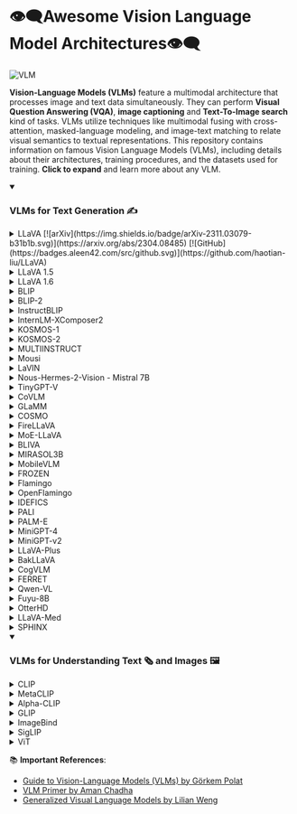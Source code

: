 # 👁️‍🗨️Awesome Vision Language Model Architectures👁️‍🗨️
![VLM](https://github.com/gokayfem/Awesome-VLM-Architectures/assets/88277926/5c9ee091-1f37-4d92-8398-a7d4e006c014)

**Vision-Language Models (VLMs)** feature a multimodal architecture that processes image and text data simultaneously. They can perform **Visual Question Answering (VQA)**, **image captioning** and **Text-To-Image search** kind of tasks. VLMs utilize techniques like multimodal fusing with cross-attention, masked-language modeling, and image-text matching to relate visual semantics to textual representations. This repository contains information on famous Vision Language Models (VLMs), including details about their architectures, training procedures, and the datasets used for training. **Click to expand** and learn more about any VLM.

<details open>
  <summary><h3>VLMs for Text Generation ✍️</h3></summary>
<details> 
  <p align="center">
  <img src="https://github.com/gokayfem/Awesome-VLM-Architectures/assets/88277926/722f0fbb-ea52-4a8a-ab1e-bec45ca7d04f" />
  </p>
  <summary>LLaVA [![arXiv](https://img.shields.io/badge/arXiv-2311.03079-b31b1b.svg)](https://arxiv.org/abs/2304.08485) [![GitHub](https://badges.aleen42.com/src/github.svg)](https://github.com/haotian-liu/LLaVA)</summary>    
    <table>
    <thead>
    <tr>
    <th>Title</th>
    <th>Architecture Overview</th>
    <th>Architecture Components</th>
    <th>Training Methods</th>
    <th>Alignment Techniques</th>
    <th>Alignment Fusion Methods</th>
    <th>Datasets Used</th>
    <th>Datasets Purpose</th>
    </tr>
    </thead>
    <tbody>
    <tr>
    <td><a href="https://arxiv.org/abs/2304.08485">LLaVA: Large Language and Vision Assistant</a></td>
    <td>LLaVA combines a pre-trained language model (LLM) with a visual model to leverage the capabilities of both for multimodal understanding. It integrates a vision encoder with a language decoder for processing and understanding language-image instruction data.</td>
    <td>Key components include the CLIP visual encoder for image feature extraction and the Vicuna language model for processing language instructions. A simple linear layer connects image features to the word embedding space, aligning visual and language representations.</td>
    <td>LLaVA is trained using a two-stage instruction-tuning procedure. The first stage involves pre-training for feature alignment, utilizing a filtered dataset to align image features with LLM word embeddings. The second stage involves fine-tuning both the projection layer and LLM end-to-end on specific tasks like a multimodal chatbot and Science QA, focusing on enhancing the model&#39;s instruction-following capabilities.</td>
    <td>The model employs instruction-tuning to align text-image data, generating multimodal instruction-following data using GPT-4. This involves converting image-text pairs into formats suitable for instruction-following tasks.</td>
    <td>A trainable projection matrix is used to convert visual features into language embedding tokens, aligning image and language representations within the same dimensional space. This facilitates encoding vision and text together effectively.</td>
    <td>Filtered CC3M, LLaVA-Instruct-158K, ScienceQA</td>
    <td>Filtered CC3M is used for pre-training to align visual and language features. LLaVA-Instruct-158K, a dataset generated using GPT-4, is used for fine-tuning on multimodal tasks. ScienceQA is utilized to evaluate the model&#39;s performance on multimodal reasoning tasks.</td>
    </tr>
    </tbody>
    </table>
</details>
<details>  
  <summary>LLaVA 1.5</summary> 
    <table>
    <thead>
    <tr>
    <th>Title</th>
    <th>Architecture Overview</th>
    <th>Architecture Components</th>
    <th>Training Methods</th>
    <th>Alignment Techniques</th>
    <th>Alignment Fusion Methods</th>
    <th>Datasets Used</th>
    <th>Datasets Purpose</th>
    </tr>
    </thead>
    <tbody>
    <tr>
    <td><a href="https://arxiv.org/abs/2310.03744">Improved Baselines with Visual Instruction Tuning</a></td>
    <td>This paper introduces enhancements to LLaVA&#39;s architecture, employing a CLIP-ViT-L-336px vision encoder and an MLP projection layer, which significantly improves its data efficiency and performance across a range of benchmarks.</td>
    <td>The enhanced architecture includes the CLIP-ViT-L-336px for visual encoding and a multi-layer perceptron (MLP) for the vision-language cross-modal connector, enhancing the model&#39;s multimodal understanding.</td>
    <td>LLaVA-1.5 achieves state-of-the-art performance on 11 benchmarks with simple modifications, using a two-stage training approach focusing on efficient feature alignment and fine-tuning with academic-task-oriented VQA data.</td>
    <td>The paper focuses on improving multimodal alignment through instruction tuning, employing a more powerful MLP vision-language connector over the original linear projection, facilitating better integration of visual and linguistic data.</td>
    <td>Uses an MLP-based vision-language connector for more effective fusion of visual and textual representations, aligning them closely in the embedding space.</td>
    <td>VQA-v2, GQA, academic-task-oriented VQA datasets, incorporating OCR and region-level perception data.</td>
    <td>These datasets are used to significantly enhance the model&#39;s visual understanding and reasoning capabilities, demonstrating state-of-the-art performance with academic-task-oriented data.</td>
    </tr>
    </tbody>
    </table>
</details>
<details>  
  <summary>LLaVA 1.6</summary> 
    <table>
    <thead>
    <tr>
    <th>Title</th>
    <th>Architecture Overview</th>
    <th>Architecture Components</th>
    <th>Training Methods</th>
    <th>Alignment Techniques</th>
    <th>Alignment Fusion Methods</th>
    <th>Datasets Used</th>
    <th>Datasets Purpose</th>
    </tr>
    </thead>
    <tbody>
    <tr>
    <td><a href="https://llava-vl.github.io/blog/2024-01-30-llava-next/">LLaVA-NeXT: Improved reasoning, OCR, and world knowledge</a></td>
    <td>LLaVA-NeXT introduces enhancements to LLaVA with higher image resolutions, improved visual reasoning and OCR capabilities, and better world knowledge. It maintains the minimalistic design of LLaVA-1.5, focusing on data efficiency and performance.</td>
    <td>Improvements include a higher input image resolution supporting up to 672x672, 336x1344, 1344x336 pixels, an enhanced visual instruction tuning data mixture for better reasoning and OCR, and efficient deployment with SGLang.</td>
    <td>LLaVA-NeXT is trained using less than 1M visual instruction tuning samples and reuses the pretrained connector from LLaVA-1.5, achieving efficient training with just 32 A100 GPUs in about 1 day.</td>
    <td>The model leverages high-resolution images for detailed visual perception and incorporates a high-quality data mixture for robust visual conversation and instruction following.</td>
    <td>Employs dynamic high-resolution techniques (&#39;AnyRes&#39;) to improve model&#39;s visual understanding, allowing it to handle images with varying resolutions effectively.</td>
    <td>LAION-GPT-V, ShareGPT-4V, DocVQA, SynDog-EN, ChartQA, DVQA, AI2D</td>
    <td>These datasets are utilized to enhance the model&#39;s visual reasoning, OCR capabilities, and understanding of charts and diagrams, aiming for improved performance across diverse multimodal tasks.</td>
    </tr>
    </tbody>
    </table>
</details>
<details>

  ![image](https://github.com/gokayfem/Awesome-VLM-Architectures/assets/88277926/27db1037-2b48-4097-9891-019ba77fc536)
  <summary>BLIP</summary>
    <table>
    <thead>
    <tr>
    <th>Title</th>
    <th>Architecture Overview</th>
    <th>Architecture Components</th>
    <th>Training Methods</th>
    <th>Alignment Techniques</th>
    <th>Alignment Fusion Methods</th>
    <th>Datasets Used</th>
    <th>Datasets Purpose</th>
    </tr>
    </thead>
    <tbody>
    <tr>
    <td><a href="https://arxiv.org/abs/2201.12086">BLIP: Bootstrapping Language-Image Pre-training for Unified Vision-Language Understanding and Generation</a></td>
    <td>BLIP introduces a Multimodal Mixture of Encoder-Decoder (MED) architecture for effective multi-task pre-training and flexible transfer learning. MED can function as a unimodal encoder, an image-grounded text encoder, or an image-grounded text decoder, allowing it to adapt to a variety of vision-language tasks.</td>
    <td>Visual Transformer as image encoder, BERT-based text encoder, additional cross-attention layers for image-text interaction, and causal self-attention layers for text generation. MED supports three functionalities: unimodal encoding, image-grounded text encoding, and image-grounded text decoding.</td>
    <td>Joint optimization of three pre-training objectives: Image-Text Contrastive Learning (ITC) for aligning visual and textual features, Image-Text Matching (ITM) for learning fine-grained image-text alignment, and Image-Conditioned Language Modeling (LM) for text generation from images. Uses a combination of human-annotated and web-collected noisy image-text pairs.</td>
    <td>Uses ITC and ITM losses for text-image alignment, leveraging a multimodal representation that captures the fine-grained relationship between visual and textual information.</td>
    <td>Employs cross-attention layers to inject visual information into the text encoder for image-grounded text encoding and modifies self-attention layers in the decoder for text generation, enabling effective encoding of vision and text together.</td>
    <td>COCO, Visual Genome, Conceptual Captions, Conceptual 12M, SBU Captions, LAION</td>
    <td>Used for pre-training to learn vision-language tasks, with COCO and Visual Genome providing high-quality human-annotated pairs, and the web datasets offering a large volume of image-text pairs for scalability and robustness enhancement.</td>
    </tr>
    </tbody>
    </table>
</details>
<details>

  ![image](https://github.com/gokayfem/Awesome-VLM-Architectures/assets/88277926/604460f9-478c-4cc1-ba35-287447c04b26)
  <summary>BLIP-2</summary>
    <table>
    <thead>
    <tr>
    <th>Title</th>
    <th>Architecture Overview</th>
    <th>Architecture Components</th>
    <th>Training Methods</th>
    <th>Alignment Techniques</th>
    <th>Alignment Fusion Methods</th>
    <th>Datasets Used</th>
    <th>Datasets Purpose</th>
    </tr>
    </thead>
    <tbody>
    <tr>
    <td><a href="https://arxiv.org/abs/2301.12597">BLIP-2: Bootstrapping Language-Image Pre-training with Frozen Image Encoders and Large Language Models</a></td>
    <td>BLIP-2 integrates frozen pre-trained image encoders and language models, leveraging a lightweight Querying Transformer (Q-Former) for bridging the modality gap between vision and language.</td>
    <td>Key components include frozen image encoders for visual representation, frozen large language models (LLMs) for textual understanding, and the Q-Former for extracting and integrating visual features relevant to textual queries.</td>
    <td>BLIP-2 employs a two-stage pre-training strategy. The first stage focuses on vision-language representation learning using frozen image encoders. The second stage involves vision-to-language generative learning leveraging frozen LLMs.</td>
    <td>The model uses learnable query vectors in the Q-Former to perform effective vision-language alignment.</td>
    <td>Fusion involves extracting language-informative visual representations via Q-Former, which are then integrated with LLMs to generate relevant textual outputs.</td>
    <td>COCO, Visual Genome, CC3M, CC12M, SBU, LAION400M</td>
    <td>These datasets facilitate comprehensive pre-training by providing diverse image-text pairs for learning visual representations and language generation tasks.</td>
    </tr>
    </tbody>
    </table>
</details>
<details>

  ![image](https://github.com/gokayfem/Awesome-VLM-Architectures/assets/88277926/5839e3a6-6fb8-469c-b84e-d60a851c1642)
  <summary>InstructBLIP</summary>
    <table>
    <thead>
    <tr>
    <th>Title</th>
    <th>Architecture Overview</th>
    <th>Architecture Components</th>
    <th>Training Methods</th>
    <th>Alignment Techniques</th>
    <th>Alignment Fusion Methods</th>
    <th>Datasets Used</th>
    <th>Datasets Purpose</th>
    </tr>
    </thead>
    <tbody>
    <tr>
    <td><a href="https://arxiv.org/abs/2305.06500v2">InstructBLIP: Towards General-purpose Vision-Language Models with Instruction Tuning </a></td>
    <td>InstructBLIP builds upon the pretrained BLIP-2 models, incorporating an image encoder, a large language model (LLM), and a Query Transformer (Q-Former) to bridge the two. The architecture is designed for instruction tuning, with the Q-Former being fine-tuned while keeping the image encoder and LLM frozen.</td>
    <td>Key components include a pre-trained BLIP-2 model (image encoder and LLM) and the Query Transformer (Q-Former), which extracts instruction-aware visual features from the image encoder&#39;s output.</td>
    <td>InstructBLIP is trained on a diverse set of instruction data, utilizing a balanced sampling strategy to synchronize learning across datasets. It employs the standard language modeling loss for instruction tuning, with specific adaptations for datasets involving scene texts by adding OCR tokens.</td>
    <td>Utilizes the Query Transformer (Q-Former) to achieve instruction-aware visual feature extraction, enabling the model to adapt visual representations to the task instruction.</td>
    <td>The Q-Former interacts with the image encoder&#39;s output through cross attention, using instruction text tokens as additional input to extract task-relevant image features. These features are then fed as soft prompt input to the LLM.</td>
    <td>26 datasets across 11 task categories, including image captioning, visual reasoning, image question answering, and more.</td>
    <td>Datasets are transformed into instruction tuning format to train the model for a wide range of vision-language tasks and evaluate its zero-shot generalization ability on unseen data and tasks.</td>
    </tr>
    </tbody>
    </table>
</details>
<details>

  ![image](https://github.com/gokayfem/Awesome-VLM-Architectures/assets/88277926/732d3b7b-02de-42d3-ae76-800bf035b391)
  <summary>InternLM-XComposer2</summary>
    <table>
    <thead>
    <tr>
    <th>Title</th>
    <th>Architecture Overview</th>
    <th>Architecture Components</th>
    <th>Training Methods</th>
    <th>Alignment Techniques</th>
    <th>Alignment Fusion Methods</th>
    <th>Datasets Used</th>
    <th>Datasets Purpose</th>
    </tr>
    </thead>
    <tbody>
    <tr>
    <td><a href="https://ar5iv.org/pdf/2401.16420.pdf">InternLM-XComposer2: Mastering Free-form Text-Image Composition and Comprehension in Vision-Language Large Models</a></td>
    <td>InternLM-XComposer2 incorporates a vision encoder and a Large Language Model (LLM) interconnected via a Partial LoRA module. The model processes images and text, using visual tokens from the vision encoder and language tokens from the tokenized text.</td>
    <td>The model includes a vision encoder that extracts visual features, pre-trained using CLIP for image-language contrastive learning. InternLM-2 serves as the LLM, offering multi-lingual capabilities. The Partial LoRA (Low-Rank Adaptation) module aligns visual and language tokens by applying low-rank adaptation exclusively to visual tokens.</td>
    <td>Pre-training involves fine-tuning the vision encoder and Partial LoRA to align visual tokens with the LLM, using datasets for general semantic alignment, world knowledge alignment, and vision capability enhancement. Supervised fine-tuning includes multi-task training and free-form text-image composition, enhancing the model&#39;s ability to utilize image information and compose text-image content.</td>
    <td>Partial LoRA is used for effective alignment of different modalities, enriching the LLM with modality-specific knowledge while preserving its inherent capabilities.</td>
    <td>Partial LoRA selectively enhances visual tokens for robust performance in both visual and textual domains, enabling detailed perception, logical reasoning, and extensive knowledge integration in multimodal understanding.</td>
    <td>ShareGPT4V-PT, COCO, Nocaps, TextCaps, LAION400M, SBU, CC 3M, Concept Data, WanJuan, Flicker, MMC-Instruction, VQAv2, GQA, OK-VQA, AI2D, SQA, DVQA, ChartQA, MathQA, Geometry3K, A-OKVQA, KVQA, LLaVA-150k, LVIS-Instruct4V, ShareGPT-en&amp;zh, InternLM-Chat</td>
    <td>Used for pre-training and supervised fine-tuning to equip the model with capabilities in general semantic alignment, world knowledge alignment, vision capability enhancement, and to facilitate free-form text-image composition.</td>
    </tr>
    </tbody>
    </table>
</details>
<details>

  ![image](https://github.com/gokayfem/Awesome-VLM-Architectures/assets/88277926/50a9bbc0-b888-4407-800d-71880e248916)
  <summary>KOSMOS-1</summary>
    <table>
    <thead>
    <tr>
    <th>Title</th>
    <th>Architecture Overview</th>
    <th>Architecture Components</th>
    <th>Training Methods</th>
    <th>Alignment Techniques</th>
    <th>Alignment Fusion Methods</th>
    <th>Datasets Used</th>
    <th>Datasets Purpose</th>
    </tr>
    </thead>
    <tbody>
    <tr>
    <td><a href="https://arxiv.org/abs/2302.14045">Language Is Not All You Need: Aligning Perception with Language Models</a></td>
    <td>KOSMOS-1 is a multimodal large language model that integrates general modalities perception, zero-shot learning, few-shot learning, and generates outputs in an auto-regressive manner. Its backbone is a Transformer-based causal language model that incorporates text and other modalities.</td>
    <td>Key components include a Transformer-based decoder for processing input sequences, embedding modules for encoding text and modalities into vectors, and MAGNETO and XPOS for architecture improvements.</td>
    <td>Trained on web-scale multimodal corpora including monomodal data, cross-modal paired data, and interleaved multimodal data. It utilizes next-token prediction tasks for learning, with a focus on maximizing the log-likelihood of tokens.</td>
    <td>Utilizes interleaved image-text data for aligning the perception of general modalities with language models.</td>
    <td>The embedding module encodes both text tokens and input modalities into vectors, which are then processed by the Transformer-based decoder, integrating vision and text through sequential processing.</td>
    <td>The Pile, Common Crawl, English LAION-2B, LAION-400M, COYO-700M, Conceptual Captions, interleaved image-text data from Common Crawl.</td>
    <td>Text corpora for representation learning and language tasks, image-caption pairs and interleaved data for aligning perception with language models, and improving few-shot abilities.</td>
    </tr>
    </tbody>
    </table>
</details>
<details>

  ![image](https://github.com/gokayfem/Awesome-VLM-Architectures/assets/88277926/17420c9c-759d-4690-bfc8-e8d7792111e7)
  <summary>KOSMOS-2</summary>
    <table>
    <thead>
    <tr>
    <th>Title</th>
    <th>Architecture Overview</th>
    <th>Architecture Components</th>
    <th>Training Methods</th>
    <th>Alignment Techniques</th>
    <th>Alignment Fusion Methods</th>
    <th>Datasets Used</th>
    <th>Datasets Purpose</th>
    </tr>
    </thead>
    <tbody>
    <tr>
    <td><a href="https://arxiv.org/abs/2306.14824">KOSMOS-2: Grounding Multimodal Large Language Models to the World</a></td>
    <td>KOSMOS-2 is a grounded multimodal large language model that builds upon KOSMOS-1, integrating grounding and referring capabilities. It adopts the same Transformer-based causal language model architecture and training objectives as KOSMOS-1, with the addition of grounded image-text pairs to its training data.</td>
    <td>The model incorporates the grounding capability by training on a web-scale dataset of grounded image-text pairs (GRIT), utilizing continuous coordinates of bounding boxes converted into discrete location tokens, and linking these with text spans in a unified input representation.</td>
    <td>KOSMOS-2 was trained on grounded image-text pairs, monomodal text corpora, image-caption pairs, and interleaved image-text data. The training involved a large batch size and utilized the AdamW optimizer. The model was trained on 256 V100 GPUs, and the training process included instruction tuning with vision-language and language-only instruction datasets.</td>
    <td>The model&#39;s grounding technique involves converting the continuous coordinates of bounding boxes into discrete location tokens and linking these tokens with their corresponding text spans, effectively grounding text output to visual input.</td>
    <td>KOSMOS-2 uses a unified input representation that combines image embeddings with grounded text and location tokens, enabling the model to understand and refer to specific image regions or objects directly.</td>
    <td>GRIT, monomodal text corpora, image-caption pairs, and interleaved image-text data. GRIT is a large-scale dataset of grounded image-text pairs created for training KOSMOS-2.</td>
    <td>The GRIT dataset was specifically created to train the model with grounding capabilities, while the other datasets were used to enhance the model&#39;s language understanding, multimodal perception, and in-context learning abilities.</td>
    </tr>
    </tbody>
    </table>
</details>
<details>

  ![image](https://github.com/gokayfem/Awesome-VLM-Architectures/assets/88277926/bedfc8b1-7aff-44af-b605-4470ad030bdf)
  <summary>MULTIINSTRUCT</summary>
    <table>
    <thead>
    <tr>
    <th>Title</th>
    <th>Architecture Overview</th>
    <th>Architecture Components</th>
    <th>Training Methods</th>
    <th>Alignment Techniques</th>
    <th>Alignment Fusion Methods</th>
    <th>Datasets Used</th>
    <th>Datasets Purpose</th>
    </tr>
    </thead>
    <tbody>
    <tr>
    <td><a href="https://arxiv.org/abs/2212.10773">MULTIINSTRUCT: Improving Multi-Modal Zero-Shot Learning via Instruction Tuning </a></td>
    <td>MULTIINSTRUCT uses OFA as the base pre-trained multimodal model, adopting a Transformer-based sequence-to-sequence framework for encoding instructions, text, images, and bounding boxes within a unified token space.</td>
    <td>The architecture components include a transformer-based encoder for processing inputs (including optional images) and instructions, and a transformer-based decoder for predicting outputs.</td>
    <td>The model is fine-tuned on the MULTIINSTRUCT dataset with instruction tuning. Training involves mixing instances from multiple tasks, random shuffling, and randomly sampling instruction templates for batch-based training. It also explores transfer learning from the NATURAL INSTRUCTIONS dataset through Mixed Instruction Tuning and Sequential Instruction Tuning.</td>
    <td>Uses byte-pair encoding and VQ-GAN for aligning text and image tokens within a unified vocabulary, enabling the model to process various input/output types seamlessly.</td>
    <td>Employs a unified sequence-to-sequence model architecture to encode multimodal inputs (text, images, bounding boxes) with instructions, facilitating deep integration and alignment of vision and language modalities.</td>
    <td>MULTIINSTRUCT, NATURAL INSTRUCTIONS</td>
    <td>MULTIINSTRUCT is used for fine-tuning the model with multimodal tasks and instructions. NATURAL INSTRUCTIONS is used for exploring transfer learning to enhance model&#39;s performance on multimodal tasks.</td>
    </tr>
    </tbody>
    </table>
</details>
<details>

  ![image](https://github.com/gokayfem/Awesome-VLM-Architectures/assets/88277926/7e09c9d8-4c18-4970-9a24-b5e538285a72)
  <summary>Mousi</summary>
    <table>
    <thead>
    <tr>
    <th>Title</th>
    <th>Architecture Overview</th>
    <th>Architecture Components</th>
    <th>Training Methods</th>
    <th>Alignment Techniques</th>
    <th>Alignment Fusion Methods</th>
    <th>Datasets Used</th>
    <th>Datasets Purpose</th>
    </tr>
    </thead>
    <tbody>
    <tr>
    <td><a href="https://ar5iv.org/pdf/2401.17221.pdf">MouSi: Poly-Visual-Expert Vision-Language Models</a></td>
    <td>MouSi incorporates multiple visual experts into a single model to enhance VLM capabilities, addressing the limitations of single visual component models. It uses a poly-expert fusion network for integrating outputs from various visual experts, like CLIP for image-text matching and SAM for image segmentation, into a cohesive model that interfaces efficiently with pre-trained LLMs.</td>
    <td>The model consists of a multi-expert visual encoder selecting experts from a pool, a poly-expert fusion network (either a projection fusion method or a Q-Former fusion method), and a pre-trained open-source LLM (e.g., Vicuna v1.5).</td>
    <td>MouSi&#39;s training involves a pre-training phase where the text-only LLM and the multi-expert encoder are frozen, focusing on training the poly-visual fusion network. This is followed by a fine-tuning phase where the LLM is unfrozen and trained alongside the poly-visual fusion network on high-quality supervised datasets.</td>
    <td>MouSi uses a poly-expert fusion network to integrate the outputs of different visual experts, aligning them multimodally to the vision input tokens.</td>
    <td>The fusion is achieved either through a simple projection fusion method or a Q-Former fusion method, facilitating the encoding of vision and text together effectively by compressing multi-channel visual information.</td>
    <td>LCS-558K, LAION-CC-SBU collection, diverse and high-quality SFT datasets</td>
    <td>The LCS-558K and LAION-CC-SBU are used for pre-training to align the representation space of text and images. The SFT datasets are utilized in the fine-tuning phase to train the model on a wide range of multimodal tasks, enhancing its performance and capabilities.</td>
    </tr>
    </tbody>
    </table>
</details>
<details>

  ![image](https://github.com/gokayfem/Awesome-VLM-Architectures/assets/88277926/8afc8259-fa72-4e52-8080-a4ea12208e32)
  <summary>LaVIN</summary>
    <table>
    <thead>
    <tr>
    <th>Title</th>
    <th>Architecture Overview</th>
    <th>Architecture Components</th>
    <th>Training Methods</th>
    <th>Alignment Techniques</th>
    <th>Alignment Fusion Methods</th>
    <th>Datasets Used</th>
    <th>Datasets Purpose</th>
    </tr>
    </thead>
    <tbody>
    <tr>
    <td><a href="https://arxiv.org/abs/2305.15023v3">Cheap and Quick: Efficient Vision-Language Instruction Tuning for Large Language Models </a></td>
    <td>LaVIN introduces a novel learning regime, Mixture-of-Modality Adaptation (MMA), leveraging lightweight adapters for vision-language (VL) instruction tuning. This approach connects the image encoder and LLM, optimizing the entire multimodal LLM via a small number of parameters.</td>
    <td>Key components include Mixture-of-Modality Adapter (MM-Adapter) for connecting the LLM with the image encoder using lightweight adaptation modules, and Mixture-of-Modality Training (MMT) for joint optimization of multimodal LLM in an end-to-end manner.</td>
    <td>LaVIN employs MMA, enabling efficient training by only fine-tuning inserted adapters. This scheme reduces the number of optimized parameters to a small scale (3~5M), significantly cutting training time and storage costs without additional VL pre-training.</td>
    <td>MM-Adapter facilitates automatic shifting between single- and multi-modal instructions, enhancing adaptation to VL tasks.</td>
    <td>MM-Adapter dynamically adjusts adaptations for input features through a routing function, allowing efficient integration of vision and text embeddings.</td>
    <td>ScienceQA, Alphaca-52k, LLaVA-158k</td>
    <td>ScienceQA is used for evaluating multimodal question answering performance. Alphaca-52k (text-only) and LLaVA-158k (text-image pairs) datasets are utilized for tuning and extending LaVIN to a multimodal chatbot, demonstrating its superior vision-language understanding.</td>
    </tr>
    </tbody>
    </table>
</details>
<details>
  <summary>Nous-Hermes-2-Vision - Mistral 7B</summary>
    <table>
    <thead>
    <tr>
    <th>Title</th>
    <th>Architecture Overview</th>
    <th>Architecture Components</th>
    <th>Training Methods</th>
    <th>Alignment Techniques</th>
    <th>Alignment Fusion Methods</th>
    <th>Datasets Used</th>
    <th>Datasets Purpose</th>
    </tr>
    </thead>
    <tbody>
    <tr>
    <td><a href="https://huggingface.co/NousResearch/Nous-Hermes-2-Vision-Alpha">Nous-Hermes-2-Vision-Alpha</a></td>
    <td>Nous-Hermes-2-Vision is a pioneering Vision-Language Model that stands out by incorporating two significant enhancements over traditional approaches. It is built on the advancements of the OpenHermes-2.5-Mistral-7B.</td>
    <td>The model integrates SigLIP-400M for improved performance and efficiency, diverging from the reliance on larger 3B vision encoders. It also features a custom dataset enriched with function calling capabilities, transforming it into a Vision-Language Action Model.</td>
    <td>The model was trained using a diverse dataset comprising 220K images from LVIS-INSTRUCT4V, 60K from ShareGPT4V, 150K private function calling data, and 50K conversations from teknium&#39;s OpenHermes-2.5.</td>
    <td>Not explicitly detailed in the available information, but the model&#39;s design suggests an advanced integration of vision and language capabilities, likely leveraging the SigLIP-400M&#39;s features.</td>
    <td>The model uses custom datasets, including function calling data, to encode vision and text together, indicating a sophisticated method of fusion that supports action-oriented tasks and automation.</td>
    <td>LVIS-INSTRUCT4V, ShareGPT4V, Private Function Calling Data, Conversations from teknium&#39;s OpenHermes-2.5</td>
    <td>These datasets are used to train the model on a wide range of vision-language tasks, including object recognition, instruction following, and conversational understanding, enhancing its ability to perform complex vision-language tasks.</td>
    </tr>
    </tbody>
    </table>
</details>
<details>

  ![image](https://github.com/gokayfem/Awesome-VLM-Architectures/assets/88277926/3e7c93bc-7963-4c2e-b207-226a03d152ca)
  <summary>TinyGPT-V</summary>
    <table>
    <thead>
    <tr>
    <th>Title</th>
    <th>Architecture Overview</th>
    <th>Architecture Components</th>
    <th>Training Methods</th>
    <th>Alignment Techniques</th>
    <th>Alignment Fusion Methods</th>
    <th>Datasets Used</th>
    <th>Datasets Purpose</th>
    </tr>
    </thead>
    <tbody>
    <tr>
    <td><a href="https://arxiv.org/abs/2312.16862v1">TinyGPT-V: Efficient Multimodal Large Language Model via Small Backbones</a></td>
    <td>TinyGPT-V architecture includes a visual encoder (EVA of ViT), linear projection layers, and the Phi-2 language model as its backbone. It utilizes Q-Former from BLIP-2 for initial linear projection, aiming to efficiently embed visual features into the language model.</td>
    <td>Visual encoder backbone (EVA of ViT), linear projection layers for embedding visual features, Phi-2 large language model with 2.7 billion parameters, normalization and LoRA mechanisms to stabilize training and enhance model&#39;s performance.</td>
    <td>TinyGPT-V&#39;s training comprises four stages: warm-up training with image-text pairs, pre-training to process image modality inputs, instruction fine-tuning with image-text pairings for human-like learning, and multi-task learning to enhance conversation abilities and multimodal instruction tuning.</td>
    <td>Uses linear projection layers and Q-Former for embedding visual features, LoRA for fine-tuning language model, normalization techniques (RMSNorm and LayerNorm) to stabilize training.</td>
    <td>Employs linear projection layers and the Q-Former layer from BLIP-2 architecture for initial embedding of visual features into the language model, ensuring efficient encoding and fusion of vision and text.</td>
    <td>LAION, CC3M, SBU, MiniGPT-4 Stage2 for CC &amp; SBU, Text Captions, RefCOCO, RefCOCO+, RefCOCOg, Visual Genome, GQA, VQAv2, OK-VQA, AOK-VQA, LLaVA dataset, Flickr30k, Multi-task conversation, Unnatural Instructions</td>
    <td>Used for various stages of training including warm-up, pre-training, instruction fine-tuning, and multi-task learning. Supports the model&#39;s capabilities in vision-language understanding, generation, and performing tasks like visual question answering, image captioning, referring expression comprehension, object parsing, and grounding.</td>
    </tr>
    </tbody>
    </table>
</details>
<details>

  ![image](https://github.com/gokayfem/Awesome-VLM-Architectures/assets/88277926/80e807cb-c2cf-491a-a3b4-1223afde1981)
  <summary>CoVLM</summary>
    <table>
    <thead>
    <tr>
    <th>Title</th>
    <th>Architecture Overview</th>
    <th>Architecture Components</th>
    <th>Training Methods</th>
    <th>Alignment Techniques</th>
    <th>Alignment Fusion Methods</th>
    <th>Datasets Used</th>
    <th>Datasets Purpose</th>
    </tr>
    </thead>
    <tbody>
    <tr>
    <td><a href="https://arxiv.org/abs/2311.03354v1">CoVLM: Composing Visual Entities and Relationships in Large Language Models via Communicative Decoding</a></td>
    <td>CoVLM integrates a vision module and a language model (LLM) to achieve vision-language communicative decoding. It uses communication tokens for dynamic interaction between the detection network and the LLM.</td>
    <td>Image encoder (CLIP ViT-L), detection network (YOLOX), pre-trained Pythia model for LLM. Special communication tokens facilitate vision-language modeling and communication.</td>
    <td>CoVLM was pre-trained on a large-scale grounded image-text dataset consisting of 97M image-text pairs from various sources. It utilizes a grounding pipeline to associate text spans with corresponding visual entities in images.</td>
    <td>Utilizes special communication tokens for dynamic interaction and iterative communication between vision and language components, facilitating top-down language-to-vision and bottom-up vision-to-language communication.</td>
    <td>The model embeds visual and text features into a shared embedding space, enabling seamless integration and interaction between language tokens and visual embeddings.</td>
    <td>COCO, CC3M, CC12M, Visual Genome, SBU, LAION400M</td>
    <td>Used for pre-training CoVLM by grounding image-text pairs, facilitating the association of text descriptions with their corresponding visual entities.</td>
    </tr>
    </tbody>
    </table>
</details>
<details>

  ![image](https://github.com/gokayfem/Awesome-VLM-Architectures/assets/88277926/ccb22206-6a48-4b77-8cc1-094fe86d72fd)
  <summary>GLaMM</summary>
    <table>
    <thead>
    <tr>
    <th>Title</th>
    <th>Architecture Overview</th>
    <th>Architecture Components</th>
    <th>Training Methods</th>
    <th>Alignment Techniques</th>
    <th>Alignment Fusion Methods</th>
    <th>Datasets Used</th>
    <th>Datasets Purpose</th>
    </tr>
    </thead>
    <tbody>
    <tr>
    <td><a href="https://ar5iv.org/pdf/2311.03356.pdf">GLaMM: Pixel Grounding Large Multimodal Model</a></td>
    <td>GLaMM integrates five core components for visually grounded conversations: Global Image Encoder, Region Encoder, LLM, Grounding Image Encoder, and Pixel Decoder. It handles both textual and visual prompts, offering scene-level understanding, region-level understanding, and pixel-level grounding.</td>
    <td>Global Image Encoder for holistic scene understanding, Region Encoder for interpreting user-specified image regions, LLM for integrating projected image features and text instructions, Grounding Image Encoder for pixel-level object grounding, and Pixel Decoder for generating segmentation masks.</td>
    <td>Utilizes a comprehensive approach involving both automated and manual data annotation pipelines. The Grounding-anything Dataset (GranD) is developed for densely annotated captions and segmentation masks, supporting the model&#39;s training for the Grounded Conversation Generation (GCG) task.</td>
    <td>Employs a vision-to-language (V-L) projection layer for mapping image features into the language space, enabling effective text-image alignment.</td>
    <td>The model uses a language-to-prompt (L-P) projection layer for transforming text embeddings related to segmentation into the decoder space, facilitating the encoding of vision and text together for pixel-level grounding.</td>
    <td>Grounding-anything Dataset (GranD)</td>
    <td>GranD is used for pretraining and fine-tuning GLaMM, offering 7.5M unique concepts grounded in 810M regions with segmentation masks for training the model in the novel Grounded Conversation Generation task.</td>
    </tr>
    </tbody>
    </table>
</details>
<details>

  ![image](https://github.com/gokayfem/Awesome-VLM-Architectures/assets/88277926/0c256daa-1573-4110-a665-5927ee2e293f)
  <summary>COSMO</summary>
    <table>
    <thead>
    <tr>
    <th>Title</th>
    <th>Architecture Overview</th>
    <th>Architecture Components</th>
    <th>Training Methods</th>
    <th>Alignment Techniques</th>
    <th>Alignment Fusion Methods</th>
    <th>Datasets Used</th>
    <th>Datasets Purpose</th>
    </tr>
    </thead>
    <tbody>
    <tr>
    <td><a href="https://arxiv.org/pdf/2401.00849.pdf">COntrastive-Streamlined MultimOdal framework (CosMo)</a></td>
    <td>CosMo introduces a novel architecture for interleaved data pre-training, combining a visual encoder with a pre-trained Large Language Model (LLM) partitioned into dedicated unimodal text processing and multimodal data handling components. It incorporates an additional contrastive loss to enhance both classification and generation tasks.</td>
    <td>The framework consists of two main components: a visual encoder based on Vision Transformer (ViT) from Open-CLIP, and an LLM. The LLM is partitioned into two segments for diverse tasks, aiming to reduce overall parameters while handling extensive interleaved data sequences.</td>
    <td>CosMo is trained with a blend of language modeling loss and contrastive loss, aimed at handling interleaved text and visual sequences. It employs AdamW optimizer, a cosine learning rate schedule, and DeepSpeed fp16 precision for training across 128 NVIDIA V100 GPUs, demonstrating a strategic partitioning of the LLM into dedicated components for improved computational efficiency.</td>
    <td>CosMo enhances image-text alignment by incorporating a learnable query for global attention across all tokens, including an additional query for Text Fusion Layers. This allows a comprehensive understanding of token sets and optimizes the contrastive loss.</td>
    <td>The model employs gated cross-attention layers for multimodal fusion, introducing bottlenecks in input and output feature channels to reduce learnable parameters. This lightweight fusion approach effectively integrates visual information for precise next-token prediction.</td>
    <td>CC3M, SBU, LAION400M, DataComp1B, MMC4, WebVid, Howto-Interlink7M</td>
    <td>These datasets were used to train CosMo, providing a mix of image-text, video-text, and interleaved image-text data. Howto-Interlink7M, a novel dataset introduced in this work, aims to provide high-quality annotated captions for improved video-language understanding, demonstrating the model&#39;s effectiveness across 14 diverse downstream datasets.</td>
    </tr>
    </tbody>
    </table>
</details>
<details>
  <summary>FireLLaVA</summary>
    <table>
    <thead>
    <tr>
    <th>Title</th>
    <th>Architecture Overview</th>
    <th>Architecture Components</th>
    <th>Training Methods</th>
    <th>Alignment Techniques</th>
    <th>Alignment Fusion Methods</th>
    <th>Datasets Used</th>
    <th>Datasets Purpose</th>
    </tr>
    </thead>
    <tbody>
    <tr>
    <td><a href="https://fireworks.ai/blog/firellava-the-first-commercially-permissive-oss-llava-model">FireLLaVA: the first commercially permissive OSS LLaVA model</a></td>
    <td>FireLLaVA is a multi-modal, commercially permissive VLM based on the LLaVA model framework, utilizing OSS models for data generation and training. It incorporates the CodeLlama 34B Instruct model for language understanding and leverages visual language conversations generated via bounding box labels and captions.</td>
    <td>The model combines a language component, CodeLlama 34B Instruct, for processing textual input and a vision component similar to OpenAI&#39;s CLIP-ViT for interpreting visual content.</td>
    <td>Training involved generating visual language conversations with a language-only OSS model by inputting bounding box labels and captions. The instruction fine-tuning stage utilized 588K lines of visual question answering or conversation data, combining permissive original LLaVA data and Fireworks.ai generated data.</td>
    <td>Utilizes bounding box labels and captions for generating training data, aligning text and image data.</td>
    <td>The model architecture likely involves embedding fusion at some stage to integrate vision and text inputs, though specific fusion methods are not detailed.</td>
    <td>Original LLaVA training data, Fireworks.ai generated data</td>
    <td>Used for instruction fine-tuning to enable the model to understand and generate responses based on both textual and visual inputs.</td>
    </tr>
    </tbody>
    </table>
</details>
<details>

  ![image](https://github.com/gokayfem/Awesome-VLM-Architectures/assets/88277926/0e5e214b-be64-4aac-aba4-04c97970b9de)
  <summary>MoE-LLaVA</summary>
    <table>
    <thead>
    <tr>
    <th>Title</th>
    <th>Architecture Overview</th>
    <th>Architecture Components</th>
    <th>Training Methods</th>
    <th>Alignment Techniques</th>
    <th>Alignment Fusion Methods</th>
    <th>Datasets Used</th>
    <th>Datasets Purpose</th>
    </tr>
    </thead>
    <tbody>
    <tr>
    <td><a href="https://arxiv.org/abs/2401.15947">MoE-LLaVA: Mixture of Experts for Large Vision-Language Models</a></td>
    <td>MoE-LLaVA introduces a novel architecture integrating mixtures of experts (MoE) with learnable routers within a large vision-language model framework. It features a sparse model design where each token is routed to different experts, with only the top-k experts being activated for processing.</td>
    <td>Key components include a vision encoder, a visual projection layer (MLP), a word embedding layer, multi-head self-attention (MSA) blocks, feed-forward neural networks (FFN), and MoE blocks. The architecture uses layer normalization and residual connections within each block.</td>
    <td>The training employs a three-stage MoE-Tuning strategy. Stage I focuses on adapting image tokens to the LLM with an MLP. Stage II involves training all LLM parameters except the vision encoder for multimodal understanding. Stage III specializes in initializing and training the MoE layers exclusively, utilizing the FFNs from Stage II as the initialization weights for the experts.</td>
    <td>MoE-LLaVA employs learnable routers to dynamically distribute tokens to the most relevant experts for processing, effectively aligning text and image modalities.</td>
    <td>The model concatenates visual and text tokens after processing by the vision encoder and word embedding layer, respectively. These concatenated tokens are then processed through the LLM blocks and MoE blocks, allowing for a deep integration of visual and textual information.</td>
    <td>LLaVA-PT, Hybrid-FT, SViT, LVIS, LRV, MIMIC-IT, LLaVA-FT</td>
    <td>These datasets are used across different training stages to enhance the model&#39;s multimodal understanding capabilities. LLaVA-PT is used for pretraining in Stage I, Hybrid-FT (a combination of several datasets) for Stage II to bolster multimodal instruction tuning, and LLaVA-FT for Stage III focusing on fine-tuning the MoE layers.</td>
    </tr>
    </tbody>
    </table>
</details>
<details>

  ![image](https://github.com/gokayfem/Awesome-VLM-Architectures/assets/88277926/44c53b8a-ad35-4eca-a68b-63af32e6ccf1)
  <summary>BLIVA</summary>
    <table>
    <thead>
    <tr>
    <th>Title</th>
    <th>Architecture Overview</th>
    <th>Architecture Components</th>
    <th>Training Methods</th>
    <th>Alignment Techniques</th>
    <th>Alignment Fusion Methods</th>
    <th>Datasets Used</th>
    <th>Datasets Purpose</th>
    </tr>
    </thead>
    <tbody>
    <tr>
    <td><a href="https://arxiv.org/abs/2308.09936v3">BLIVA: A Simple Multimodal LLM for Better Handling of Text-Rich Visual Questions</a></td>
    <td>BLIVA is an augmented version of InstructBLIP with Visual Assistant, designed to incorporate both learned query embeddings from InstructBLIP and directly projected encoded patch embeddings into the LLM, inspired by LLaVA. This architecture aims to capture intricate details in text-rich visual contexts that may be missed during the query decoding process.</td>
    <td>BLIVA includes a vision tower for encoding visual representations from input images into encoded patch embeddings, a Q-former to extract refined learned query embeddings, and a projection layer allowing the LLM to grasp rich visual knowledge. These components are combined and fed directly to the LLM.</td>
    <td>BLIVA employs a two-stage training scheme: pre-training with image-text pairs from captioning datasets to align the LLM with visual information, and instruction tuning using VQA data to enhance performance. It starts with pre-training the patch embeddings projection layer, followed by fine-tuning both the Q-former and the projection layer with instruction tuning data, keeping the image encoder and LLM frozen to avoid catastrophic forgetting.</td>
    <td>The model uses learned query embeddings with an additional visual assistant branch utilizing encoded patch embeddings. This approach addresses the limitations of image information typically provided to LLMs.</td>
    <td>BLIVA merges learned query embeddings with encoded patch embeddings to improve text-image visual perception. The embeddings are concatenated and fed directly to the LLM, appended immediately after the question text embedding.</td>
    <td>Image captioning datasets, instruction tuning VQA data, YTTB-VQA (YouTube Thumbnail Visual Question-Answer pairs)</td>
    <td>The image captioning datasets are used for pre-training to align the LLM with visual information. Instruction tuning VQA data is used in the second training stage to enhance the LLM&#39;s performance. YTTB-VQA is utilized to demonstrate BLIVA&#39;s capability in processing text-rich images and its applicability in real-world scenarios.</td>
    </tr>
    </tbody>
    </table>
</details>

<details>

  ![image](https://github.com/gokayfem/Awesome-VLM-Architectures/assets/88277926/bfba9ced-9b0a-4959-98d2-5150051d8548)
  <summary>MIRASOL3B</summary>
    <table>
    <thead>
    <tr>
    <th>Title</th>
    <th>Architecture Overview</th>
    <th>Architecture Components</th>
    <th>Training Methods</th>
    <th>Alignment Techniques</th>
    <th>Alignment Fusion Methods</th>
    <th>Datasets Used</th>
    <th>Datasets Purpose</th>
    </tr>
    </thead>
    <tbody>
    <tr>
    <td><a href="https://arxiv.org/abs/2311.05698v2">MIRASOL3B: A Multimodal Autoregressive Model for Time-Aligned and Contextual Modalities</a></td>
    <td>MIRASOL3B is a multimodal autoregressive model that decouples the autoregressive modeling into separate components for time-aligned modalities (audio and video) and contextual modalities (text). It features a Combiner mechanism to fuse audio and video features into compact, expressive representations.</td>
    <td>The model includes two main components: 1) An autoregressive component for time-aligned modalities like audio and video, which processes inputs in smaller, roughly synchronized chunks. 2) A separate autoregressive component for contextual modalities, using combined latent space as cross-attention inputs.</td>
    <td>Training involves partitioning media inputs into smaller segments for efficient processing, using a Combiner to fuse audio and video features, and applying autoregressive modeling for both time-aligned and non-time-aligned modalities. The model uses a combination of losses including latent space reconstruction, video reconstruction, and unaligned text cross-entropy loss.</td>
    <td>Cross-attention weights facilitate the coordination between the autoregressive components for time-aligned and contextual modalities.</td>
    <td>The Combiner fuses audio and video features within concurrent timeframes into a joint representation, using techniques like Transformer and Token Turing Machine (TTM) for efficient feature combination and memory usage.</td>
    <td>Video-Text Pairs (VTP), MSRVTT-QA, VGG-Sound, ActivityNet-QA, NExT-QA, Epic-Sound, Kinetics-Sound</td>
    <td>The datasets were used for pretraining and fine-tuning the model across different modalities and tasks, demonstrating the model&#39;s effectiveness in multimodal understanding and generation, particularly in video question answering and audio-video benchmarks.  </td>
    </tr>
    </tbody>
    </table>
</details>
<details>

  ![image](https://github.com/gokayfem/Awesome-VLM-Architectures/assets/88277926/59a06109-ba49-4299-951c-d7c0c562bca3)
  <summary>MobileVLM</summary>
    <table>
    <thead>
    <tr>
    <th>Title</th>
    <th>Architecture Overview</th>
    <th>Architecture Components</th>
    <th>Training Methods</th>
    <th>Alignment Techniques</th>
    <th>Alignment Fusion Methods</th>
    <th>Datasets Used</th>
    <th>Datasets Purpose</th>
    </tr>
    </thead>
    <tbody>
    <tr>
    <td><a href="https://ar5iv.org/pdf/2312.16886.pdf">MobileVLM: A Fast, Strong and Open Vision Language Assistant for Mobile Devices</a></td>
    <td>MobileVLM incorporates a visual encoder, a language model tailored for edge devices (MobileLLaMA), and an efficient projector (Lightweight Downsample Projector - LDP) to align visual and textual spaces efficiently for mobile scenarios.</td>
    <td>The visual encoder is based on CLIP ViT-L/14 with a resolution of 336x336. MobileLLaMA, the language model, is a downscaled version of LLaMA for mobile devices. The efficient projector, LDP, facilitates visual-textual feature alignment with minimized computational cost.</td>
    <td>Training involves three stages: pre-training language models on the text-only RedPajama v1 dataset, supervised fine-tuning on multi-turn dialogues between humans and ChatGPT, and training vision language models using multimodal datasets.</td>
    <td>LDP (Lightweight Downsample Projector) is used for efficient alignment of visual and textual features, leveraging mobile-friendly operations like depth-wise convolution.</td>
    <td>LDP enables the efficient fusion of vision and text embeddings by downsampling visual tokens to align with the language model&#39;s input dimension, maintaining spatial information while optimizing computational efficiency.</td>
    <td>RedPajama v1, multimodal datasets</td>
    <td>RedPajama v1 is used for pre-training language models on text-only data. Multimodal datasets are used for training vision language models to handle visual and textual information.</td>
    </tr>
    </tbody>
    </table>
</details>
<details> 

  ![image](https://github.com/gokayfem/Awesome-VLM-Architectures/assets/88277926/4156475d-e501-495e-98bb-66efdd5b03f7)
  <summary>FROZEN</summary> 
    <table>
    <thead>
    <tr>
    <th>Title</th>
    <th>Architecture Overview</th>
    <th>Architecture Components</th>
    <th>Training Methods</th>
    <th>Alignment Techniques</th>
    <th>Alignment Fusion Methods</th>
    <th>Datasets Used</th>
    <th>Datasets Purpose</th>
    </tr>
    </thead>
    <tbody>
    <tr>
    <td><a href="https://arxiv.org/abs/2106.13884">Multimodal Few-Shot Learning with Frozen Language Models</a></td>
    <td>Frozen introduces a method to extend few-shot learning capabilities of language models to multimodal settings (vision and language) without modifying the language model&#39;s weights. It involves training a vision encoder to encode images into a sequence of continuous embeddings.</td>
    <td>The architecture includes a pre-trained autoregressive language model based on the Transformer architecture and a vision encoder based on NF-ResNet-50. It uses the final output vector of the NF-Resnet after global pooling as a visual prefix.</td>
    <td>Training updates only the parameters of the vision encoder using paired image-caption data from the Conceptual Captions dataset. The language model&#39;s weights remain frozen, making the system modular and simple.</td>
    <td>Frozen employs a dynamic visual prefix, contrasting with static text prompts used in prefix tuning. This allows for multimodal task performance improvement through in-context learning.</td>
    <td>The visual prefix is linearly mapped and reshaped into a sequence of embeddings, functioning similarly to an embedding sequence of prefix tokens, facilitating the model&#39;s adaptation to multimodal inputs.</td>
    <td>Conceptual Captions</td>
    <td>Used for training the vision encoder to encode images into sequences of embeddings that are then processed by the language model to generate appropriate captions.</td>
    </tr>
    </tbody>
    </table>
</details>
<details> 

  ![image](https://github.com/gokayfem/Awesome-VLM-Architectures/assets/88277926/b46ebf3e-67fc-401e-a6ea-6f4797da372d)
  <summary>Flamingo</summary>   
    <table>
    <thead>
    <tr>
    <th>Title</th>
    <th>Architecture Overview</th>
    <th>Architecture Components</th>
    <th>Training Methods</th>
    <th>Alignment Techniques</th>
    <th>Alignment Fusion Methods</th>
    <th>Datasets Used</th>
    <th>Datasets Purpose</th>
    </tr>
    </thead>
    <tbody>
    <tr>
    <td><a href="https://arxiv.org/abs/2204.14198v2">Flamingo: a Visual Language Model for Few-Shot Learning</a></td>
    <td>Flamingo is a Visual Language Model that integrates pretrained vision and language models to handle interleaved visual and textual data, capable of processing sequences of text tokens interleaved with images and/or videos to produce text output. It leverages a Perceiver-based architecture for handling high-resolution images or videos.</td>
    <td>Key components include the Perceiver Resampler for reducing large feature maps to a manageable number of visual tokens, and gated cross-attention dense (GATED XATTN-DENSE) layers for conditioning the language model on visual inputs.</td>
    <td>Flamingo is trained on a diverse mixture of datasets scraped from the web, including interleaved image and text data, image-text pairs, and video-text pairs. The model minimizes a weighted sum of per-dataset expected negative log-likelihoods of text given visual inputs, using a gradient accumulation strategy over all datasets.</td>
    <td>The model uses a unique image-causal modeling approach to manage text-to-image cross-attention, allowing it to attend to visual tokens of the image that appeared just before the given text token in the interleaved sequence.</td>
    <td>Flamingo employs gated cross-attention layers (GATED XATTN-DENSE) between the pretrained language model layers, using a tanh-gating mechanism to merge the output of these newly added layers with the input representation from the residual connection, allowing for effective fusion of vision and text embeddings.</td>
    <td>MultiModal MassiveWeb (M3W), ALIGN dataset, LTIP (Long Text &amp; Image Pairs), VTP (Video &amp; Text Pairs)</td>
    <td>M3W is used for training on interleaved text and image data, ALIGN for image-text pairs, LTIP for high-quality image-text pairs, and VTP for video-text pairs.</td>
    </tr>
    </tbody>
    </table>
</details>
<details>
  <summary>OpenFlamingo</summary>   
    <table>
    <thead>
    <tr>
    <th>Title</th>
    <th>Architecture Overview</th>
    <th>Architecture Components</th>
    <th>Training Methods</th>
    <th>Alignment Techniques</th>
    <th>Alignment Fusion Methods</th>
    <th>Datasets Used</th>
    <th>Datasets Purpose</th>
    </tr>
    </thead>
    <tbody>
    <tr>
    <td><a href="https://huggingface.co/openflamingo/OpenFlamingo-9B-vitl-mpt7b">OpenFlamingo-9B-vitl-mpt7b</a></td>
    <td>OpenFlamingo is an open-source implementation of DeepMind&#39;s Flamingo models, using a CLIP ViT-L/14 vision encoder and MPT-7B language model.</td>
    <td>Includes cross-attention modules inserted in every fourth decoder block of the pretrained, frozen language model, allowing it to cross-attend to visual features during decoding.</td>
    <td>Trained on web-scraped image-text sequences, utilizing a mixture of LAION-2B and Multimodal C4 datasets. The model employs DistributedDataParallel training across 64 A100 80GB GPUs using automatic BF16 mixed precision.</td>
    <td>Follows the Flamingo modeling paradigm, freezing the vision and language model but training connecting modules for decoding with cross-attention to visual features.</td>
    <td>Cross-attention modules facilitate fusion of vision and text embeddings, inserted at specific intervals within the language model&#39;s decoder blocks.</td>
    <td>LAION-2B, Multimodal C4</td>
    <td>Trained on image-text sequences for understanding and generating text based on visual input, enhancing capabilities in tasks like captioning, visual question answering, and image classification.</td>
    </tr>
    </tbody>
    </table>
</details>
<details>
  <summary>IDEFICS</summary>
    <table>
    <thead>
    <tr>
    <th>Title</th>
    <th>Architecture Overview</th>
    <th>Architecture Components</th>
    <th>Training Methods</th>
    <th>Alignment Techniques</th>
    <th>Alignment Fusion Methods</th>
    <th>Datasets Used</th>
    <th>Datasets Purpose</th>
    </tr>
    </thead>
    <tbody>
    <tr>
    <td><a href="https://huggingface.co/HuggingFaceM4/idefics-80b">IDEFICS: an 80 billion parameters vision and language model</a></td>
    <td>IDEFICS is a large-scale vision and language model with 80 billion parameters, reproducing Flamingo&#39;s capabilities. It accepts sequences of images and text as inputs to generate text outputs.</td>
    <td>It leverages a similar architecture to GPT-4 and Flamingo, integrating vision and language processing in a cohesive model framework.</td>
    <td>The model encountered loss spikes during training, addressed through rollback strategies and learning rate adjustments. Training stability was improved with an auxiliary z-loss to normalize logits.</td>
    <td>IDEFICS follows Flamingo&#39;s approach, using pretrained vision and language backbones and focusing on cross-modal understanding. The model&#39;s performance benefits from training on multimodal web documents.</td>
    <td>The specific fusion techniques for vision and text embeddings are not detailed in the memo but are likely similar to those used in Flamingo, involving cross-attention mechanisms.</td>
    <td>OBELICS, a curated collection of interleaved image-text web documents, alongside other web-scraped datasets.</td>
    <td>OBELICS dataset aims to improve model performance on multimodal tasks by leveraging longer text contexts and diverse web document types.</td>
    </tr>
    </tbody>
    </table>
</details>
<details>

  ![image](https://github.com/gokayfem/Awesome-VLM-Architectures/assets/88277926/2565afb0-901c-4438-9488-c73a86261aa5)
  <summary>PALI</summary>
    <table>
    <thead>
    <tr>
    <th>Title</th>
    <th>Architecture Overview</th>
    <th>Architecture Components</th>
    <th>Training Methods</th>
    <th>Alignment Techniques</th>
    <th>Alignment Fusion Methods</th>
    <th>Datasets Used</th>
    <th>Datasets Purpose</th>
    </tr>
    </thead>
    <tbody>
    <tr>
    <td><a href="https://arxiv.org/abs/2209.06794">PALI: A JOINTLY-SCALED MULTILINGUAL LANGUAGE-IMAGE MODEL</a></td>
    <td>PaLI is designed for both unimodal (language, vision) and multimodal (language and vision) tasks, using a general interface that accepts image and text as input and generates text as output. The model architecture integrates a text encoder-decoder Transformer with visual tokens from a Vision Transformer (ViT).</td>
    <td>The text encoder-decoder leverages pre-trained mT5 models, and the visual component includes a newly introduced and trained ViT architecture named ViT-e, scaling up to 4 billion parameters. Additionally, the model uses pre-trained unimodal checkpoints for efficient training.</td>
    <td>PaLI models are trained using a mixture of pre-training tasks designed for a wide range of capabilities beneficial for downstream tasks. Training involves a high-volume image-language dataset, WebLI, covering 10 billion images and texts in over 100 languages. The largest model, PaLI-17B, undergoes a two-phase training process, including a high-resolution phase.</td>
    <td>The model employs a unified modeling interface, treating various tasks through an &quot;image-and-text to text&quot; framework. This approach enables task agnosticism, allowing for seamless operation across different types of vision and language tasks.</td>
    <td>The integration of vision and text embeddings is facilitated by feeding a sequence of visual tokens, derived from the Vision Transformer, to the text encoder-decoder Transformer via cross-attention, allowing for efficient fusion of multimodal information.</td>
    <td>WebLI, Conceptual Captions (CC3M-35L), OCR data from WebLI, VQ2A-CC3M, Open Images</td>
    <td>WebLI is utilized for pre-training PaLI in a multilingual setting with images and texts from the web, enhancing the model&#39;s understanding and generation capabilities across languages. Other datasets contribute to training the model on specific tasks such as captioning, OCR, and VQA, ensuring broad and versatile multimodal proficiency.</td>
    </tr>
    </tbody>
    </table>
</details>
<details>

  ![image](https://github.com/gokayfem/Awesome-VLM-Architectures/assets/88277926/67e5bbc7-1800-46e8-8ef1-b3b72a901a12)
  <summary>PALM-E</summary>
    <table>
    <thead>
    <tr>
    <th>Title</th>
    <th>Architecture Overview</th>
    <th>Architecture Components</th>
    <th>Training Methods</th>
    <th>Alignment Techniques</th>
    <th>Alignment Fusion Methods</th>
    <th>Datasets Used</th>
    <th>Datasets Purpose</th>
    </tr>
    </thead>
    <tbody>
    <tr>
    <td><a href="https://palm-e.github.io">PaLM-E: An Embodied Multimodal Language Model </a></td>
    <td>PaLM-E integrates continuous embodied observations (images, state estimates, or other sensor modalities) into the language embedding space of a pre-trained language model. It&#39;s a decoder-only LLM generating textual completions autoregressively based on multimodal inputs.</td>
    <td>The model uses a pre-trained PaLM as the language model and incorporates continuous observations through encoders. These encoders map sensor modalities into a sequence of vectors with the same dimension as the language model&#39;s embedding space. The continuous information and text are interleaved to form multimodal sentences.</td>
    <td>PaLM-E is trained end-to-end on datasets consisting of continuous observations and text, with a cross-entropy loss function for the non-prefix tokens. The model is based on pre-trained variants of PaLM and incorporates Vision Transformers (ViTs) for image features. Training involves both pre-trained input encoders and ones trained from scratch, with variations including model freezing and co-training across diverse data.</td>
    <td>The model employs encoders to inject continuous sensor data into the language embedding space, enabling alignment between the multimodal inputs. This process allows PaLM-E to understand and generate responses based on a combination of text and sensor data.</td>
    <td>Fusion of vision and text embeddings occurs through interleaving multimodal tokens corresponding to sensor observations with text to form multimodal sentences. These sentences are processed by the model&#39;s self-attention layers in a manner analogous to text tokens, ensuring integrated encoding of vision and text information.</td>
    <td>Internet-scale vision-and-language data, robotics tasks datasets</td>
    <td>The diverse set of datasets, including internet-scale vision-and-language data and specific robotics tasks, is used to train PaLM-E on a wide range of embodied reasoning tasks. This enables the model to benefit from cross-domain transfer learning, improving its performance on both specific robotics applications and general vision-language tasks.</td>
    </tr>
    </tbody>
    </table>
</details>
<details>

  ![image](https://github.com/gokayfem/Awesome-VLM-Architectures/assets/88277926/0e5ff945-1271-4189-8dd9-b0abd88eacc1)
  <summary>MiniGPT-4</summary>
    <table>
    <thead>
    <tr>
    <th>Title</th>
    <th>Architecture Overview</th>
    <th>Architecture Components</th>
    <th>Training Methods</th>
    <th>Alignment Techniques</th>
    <th>Alignment Fusion Methods</th>
    <th>Datasets Used</th>
    <th>Datasets Purpose</th>
    </tr>
    </thead>
    <tbody>
    <tr>
    <td><a href="https://arxiv.org/abs/2304.10592v2">MiniGPT-4: Enhancing Vision-Language Understanding with Advanced Large Language Models</a></td>
    <td>MiniGPT-4 aligns a frozen visual encoder with a frozen advanced LLM, Vicuna, using one projection layer. It incorporates a vision encoder with a pretrained ViT and Q-Former, a single linear projection layer, and the Vicuna LLM, focusing on efficiently aligning visual features with language capabilities.</td>
    <td>Vision encoder (pretrained ViT, Q-Former), single linear projection layer, Vicuna large language model (LLM)</td>
    <td>MiniGPT-4 is initially trained for 20k steps using a batch size of 256 on 4 A100 GPUs, leveraging a combined image captioning dataset for aligning visual features with Vicuna. A second-stage finetuning employs 3500 detailed image description pairs to enhance generation reliability and naturalness.</td>
    <td>The model uses a single projection layer to align encoded visual features with the Vicuna language model, while keeping other components frozen.</td>
    <td>Alignment is achieved through a two-stage training approach: initial pretraining on image-text pairs for basic vision-language knowledge, followed by finetuning with a high-quality dataset for improved usability and natural language generation.</td>
    <td>Conceptual Captions, SBU, LAION, a curated dataset of 3500 detailed image descriptions</td>
    <td>Initial datasets are used for basic vision-language alignment. The curated dataset is for enhancing the model&#39;s ability to generate detailed and natural language outputs.</td>
    </tr>
    </tbody>
    </table>
</details>
<details>

  ![image](https://github.com/gokayfem/Awesome-VLM-Architectures/assets/88277926/2354442a-0e96-4010-8b4f-8bc3d666427e)
  <summary>MiniGPT-v2</summary>
    <table>
    <thead>
    <tr>
    <th>Title</th>
    <th>Architecture Overview</th>
    <th>Architecture Components</th>
    <th>Training Methods</th>
    <th>Alignment Techniques</th>
    <th>Alignment Fusion Methods</th>
    <th>Datasets Used</th>
    <th>Datasets Purpose</th>
    </tr>
    </thead>
    <tbody>
    <tr>
    <td><a href="https://arxiv.org/abs/2310.09478v3">MiniGPT-v2: Large Language Model As a Unified Interface for Vision-Language Multi-task Learning</a></td>
    <td>MiniGPT-v2 consists of a visual backbone (ViT), a linear projection layer, and a large language model (LLaMA-2-chat 7B). The model architecture aims for efficient processing of high-resolution images (448x448) by concatenating every four neighboring visual tokens into one and projects them into the language model&#39;s feature space.</td>
    <td>Visual Backbone: ViT (frozen during training); Linear Projection Layer: Concatenates and projects visual tokens; Large Language Model: LLaMA-2-chat (7B), serving as a unified interface for vision-language tasks.</td>
    <td>MiniGPT-v2 uses a three-stage training strategy focusing on broad vision-language knowledge acquisition with weakly-labeled and fine-grained datasets initially, then on fine-grained data for task improvement, and finally on multi-modal instruction and language datasets for enhanced multi-modal instruction response.</td>
    <td>Utilizes task-specific identifier tokens for different vision-language tasks to reduce ambiguity and improve task distinction during training.</td>
    <td>The model projects concatenated visual tokens into the language model&#39;s space for efficient processing and relies on language tokens for executing various vision-language tasks, integrating visual and textual information through linear projection and task-specific training.</td>
    <td>LAION, CC3M, SBU, GRIT-20M, COCO caption, Text Captions, RefCOCO, RefCOCO+, RefCOCOg, Visual Genome, GQA, VQAv2, OCR-VQA, OK-VQA, AOK-VQA, LLaVA dataset, Flickr30k, Multi-task conversation, Unnatural Instructions</td>
    <td>To train the model across different stages focusing on broad knowledge acquisition, task-specific improvements, and multi-modal instruction handling.</td>
    </tr>
    </tbody>
    </table>  
</details>
<details>

  ![image](https://github.com/gokayfem/Awesome-VLM-Architectures/assets/88277926/1ede1c4f-bdeb-48e0-ae8e-ccfbee1dea51)
  <summary>LLaVA-Plus</summary>
    <table>
    <thead>
    <tr>
    <th>Title</th>
    <th>Architecture Overview</th>
    <th>Architecture Components</th>
    <th>Training Methods</th>
    <th>Alignment Techniques</th>
    <th>Alignment Fusion Methods</th>
    <th>Datasets Used</th>
    <th>Datasets Purpose</th>
    </tr>
    </thead>
    <tbody>
    <tr>
    <td><a href="https://arxiv.org/abs/2311.05437">LLaVA-Plus: Learning to Use Tools for Creating Multimodal Agents</a></td>
    <td>LLaVA-Plus integrates a wide range of vision and vision-language pre-trained models into a skill repository, systematically expanding the capabilities of large multimodal models through end-to-end training. It activates relevant tools based on users&#39; multimodal inputs, combining their execution results on-the-fly.</td>
    <td>Skill repository containing vision and vision-language models, end-to-end trained multimodal instruction-following capabilities, and a unified scheme for representing multimodal instruction-following data.</td>
    <td>Trained on curated multimodal instruction-following data covering visual understanding, generation, external knowledge retrieval, and their compositions. Incorporates new tools via instruction tuning, expanding abilities by learning to use these tools effectively.</td>
    <td>Uses raw visual signals throughout human-AI interaction sessions for improved tool use performance, planning, and reasoning.</td>
    <td>Combines user inputs, tool activation prompts, and execution results in a unified dialogue format, facilitating seamless integration of vision and text embeddings.</td>
    <td>COCO, HierText, InfoSeek, JourneyDB, Instruct P2P</td>
    <td>Used for training on visual understanding skills such as detection, segmentation, captioning, OCR, and external knowledge retrieval, as well as for generation tasks and skill compositions.</td>
    </tr>
    </tbody>
    </table>  
</details>
<details>
  <summary>BakLLaVA</summary>
    <table>
    <thead>
    <tr>
    <th>Title</th>
    <th>Architecture Overview</th>
    <th>Architecture Components</th>
    <th>Training Methods</th>
    <th>Alignment Techniques</th>
    <th>Alignment Fusion Methods</th>
    <th>Datasets Used</th>
    <th>Datasets Purpose</th>
    </tr>
    </thead>
    <tbody>
    <tr>
    <td><a href="https://huggingface.co/SkunkworksAI/BakLLaVA-1">BakLLaVA</a></td>
    <td>BakLLaVA introduces significant architecture changes to the original LLaVA implementation, focusing on baking state-of-the-art multimodality into language models.</td>
    <td>Custom datasets, modified training process, better base models</td>
    <td>BakLLaVA training involves a feature alignment stage using 600K filtered CC3M for vision-language connection, followed by a visual instruction tuning stage with 150K GPT-generated multimodal instructions.</td>
    <td>Feature alignment stage for connecting vision encoder to language models</td>
    <td>Visual instruction tuning for encoding vision and text together</td>
    <td>CC3M, GPT-generated multimodal instructions, COCO, LAION-CC-SBU</td>
    <td>Feature alignment, visual instruction tuning, broad concept coverage and efficiency in training</td>
    </tr>
    </tbody>
    </table>
</details>
<details>

  ![image](https://github.com/gokayfem/Awesome-VLM-Architectures/assets/88277926/93d951e1-ad49-47fd-9135-c11bc69d49bc)
  <summary>CogVLM</summary>
    <table>
    <thead>
    <tr>
    <th>Title</th>
    <th>Architecture Overview</th>
    <th>Architecture Components</th>
    <th>Training Methods</th>
    <th>Alignment Techniques</th>
    <th>Alignment Fusion Methods</th>
    <th>Datasets Used</th>
    <th>Datasets Purpose</th>
    </tr>
    </thead>
    <tbody>
    <tr>
    <td><a href="https://arxiv.org/abs/2311.03079v2">CogVLM: Visual Expert for Pretrained Language Models</a></td>
    <td>CogVLM integrates visual and linguistic features by adding a trainable visual expert module to each layer of a pretrained large language model, enabling deep fusion of vision-language features.</td>
    <td>Vision Transformer (ViT) encoder, MLP adapter, pretrained large language model (GPT), visual expert module</td>
    <td>Pretraining includes image captioning loss and Referring Expression Comprehension (REC) over 1.5B image-text pairs and a visual grounding dataset of 40M images. Training also involves unified instruction-supervised fine-tuning across diverse visual question-answering datasets.</td>
    <td>Deep visual-language feature alignment via a visual expert module with QKV matrix and MLP in each layer.</td>
    <td>Enables the incorporation of image features into the language model&#39;s processing layers, facilitating a deeper integration of visual and textual data.</td>
    <td>LAION-2B, COYO-700M, visual grounding dataset of 40M images, VQAv2, OKVQA, TextVQA, OCRVQA, ScienceQA</td>
    <td>Used for pretraining and instruction alignment phase, including tasks like image captioning and referring expression comprehension.</td>
    </tr>
    </tbody>
    </table>  
</details>
<details>

  ![image](https://github.com/gokayfem/Awesome-VLM-Architectures/assets/88277926/a5ff801f-d523-4383-8b89-e2499976b2bb)
  <summary>FERRET</summary>
    <table>
    <thead>
    <tr>
    <th>Title</th>
    <th>Architecture Overview</th>
    <th>Architecture Components</th>
    <th>Training Methods</th>
    <th>Alignment Techniques</th>
    <th>Alignment Fusion Methods</th>
    <th>Datasets Used</th>
    <th>Datasets Purpose</th>
    </tr>
    </thead>
    <tbody>
    <tr>
    <td><a href="https://arxiv.org/abs/2310.07704v1">FERRET: Refer and Ground Anything Anywhere at Any Granularity</a></td>
    <td>FERRET is a multimodal large language model (MLLM) designed for understanding spatial referring of any shape or granularity within an image and accurately grounding open-vocabulary descriptions. It utilizes a hybrid region representation integrating discrete coordinates and continuous features to represent image regions.</td>
    <td>Key components include an image encoder for extracting image embeddings, a novel spatial-aware visual sampler for extracting regional continuous features, and a language model for modeling image, text, and region features jointly.</td>
    <td>FERRET is trained on the GRIT dataset, containing 1.1M samples with hierarchical spatial knowledge. Training involves spatial-aware visual sampling, handling varying shapes and sparsity, and generating coordinates for groundable objects alongside text generation.</td>
    <td>Hybrid region representation and spatial-aware visual sampling for fine-grained alignment between text and image regions.</td>
    <td>Combines discrete coordinates and continuous visual features for input regions, enabling the model to process free-formed region inputs and accurately ground descriptions in outputs.</td>
    <td>GRIT, Visual Genome, RefCOCOs, Flickr30k</td>
    <td>GRIT for training with rich hierarchical spatial knowledge. Visual Genome, RefCOCOs, Flickr30k for object detection, phrase grounding, and evaluating model&#39;s referring and grounding capabilities.</td>
    </tr>
    </tbody>
    </table>
</details>

<details>

  ![image](https://github.com/gokayfem/Awesome-VLM-Architectures/assets/88277926/c9358aad-63e2-44d3-b3af-38e9d4f6aeaa)
  <summary>Qwen-VL</summary>
    <table>
    <thead>
    <tr>
    <th>Title</th>
    <th>Architecture Overview</th>
    <th>Architecture Components</th>
    <th>Training Methods</th>
    <th>Alignment Techniques</th>
    <th>Alignment Fusion Methods</th>
    <th>Datasets Used</th>
    <th>Datasets Purpose</th>
    </tr>
    </thead>
    <tbody>
    <tr>
    <td><a href="https://arxiv.org/abs/2308.12966">Qwen-VL: A Versatile Vision-Language Model for Understanding Localization Text Reading and Beyond</a></td>
    <td>Qwen-VL utilizes a large language model as its base, incorporating a Vision Transformer (ViT) as the visual encoder and a position-aware vision-language adapter. The model is designed for efficient handling of image features and alignment with language processing, featuring a compressed image feature sequence for integration into the language model.</td>
    <td>The key components include a foundational large language model, a Vision Transformer (ViT) for visual encoding, and a vision-language adapter with cross-attention mechanisms for efficient image feature compression and integration.</td>
    <td>The training process is divided into three stages: an initial pre-training on weakly labeled image-text pairs, multi-task pre-training with high-quality annotation data and larger input resolution, and supervised fine-tuning aimed at enhancing instruction-following and dialogue capabilities.</td>
    <td>Techniques involve the use of special tokens to differentiate between image and text inputs, and the introduction of bounding box inputs for fine-grained visual understanding.</td>
    <td>The model employs a cross-attention mechanism within the vision-language adapter to fuse visual and textual features, using positional encodings to retain spatial information after feature compression.</td>
    <td>LAION-en, LAION-zh, DataComp, Coyo, CC12M, CC3M, SBU, COCO Caption for pre-training; GQA, VGQA, VQAv2, DVQA, OCR-VQA, DocVQA, GRIT, Visual Genome, RefCOCO, RefCOCO+, RefCOCOg for multi-task pre-training.</td>
    <td>The datasets support a wide range of vision-language tasks including captioning, visual question answering, grounding, and OCR, with a focus on multilingual and fine-grained visual understanding.</td>
    </tr>
    </tbody>
    </table>  
</details>
<details>

  ![image](https://github.com/gokayfem/Awesome-VLM-Architectures/assets/88277926/61a75fb4-ced7-419c-bff7-7cb2e3ddc02d)
  <summary>Fuyu-8B</summary>
  <table>
  <thead>
  <tr>
  <th>Title</th>
  <th>Architecture Overview</th>
  <th>Architecture Components</th>
  <th>Training Methods</th>
  <th>Alignment Techniques</th>
  <th>Alignment Fusion Methods</th>
  <th>Datasets Used</th>
  <th>Datasets Purpose</th>
  </tr>
  </thead>
  <tbody>
  <tr>
  <td><a href="https://www.adept.ai/blog/fuyu-8b">Fuyu-8B: A Multimodal Architecture for AI Agents</a></td>
  <td>Fuyu-8B is a simplified multimodal model designed for digital agents, supporting arbitrary image resolutions and fine-grained localization. It has a decoder-only transformer architecture without a specialized image encoder, enabling direct projection of image patches into the transformer&#39;s first layer.</td>
  <td>Decoder-only transformer, linear projection of image patches, simplified training and inference, support for arbitrary image resolutions.</td>
  <td>Simplified compared to other models, Fuyu-8B eliminates the need for a separate image encoder and multiple training stages, allowing for direct training on images of any size without complex contrastive objectives or resolution-specific phases.</td>
  <td>Uses direct projection of image patches into the transformer, avoiding the need for cross-attention or adapters between separate encoders and decoders.</td>
  <td>Image and text embeddings are combined from the outset by treating image tokens similarly to text tokens, without separate position embeddings for images, simplifying the alignment.</td>
  <td>VQAv2, OKVQA, COCO Captions, AI2D</td>
  <td>Used to evaluate the model&#39;s performance on standard image understanding tasks like visual question-answering and captioning, despite the model&#39;s focus on digital agent applications.</td>
  </tr>
  </tbody>
  </table>
</details>
<details>
  <summary>OtterHD</summary>
    <table>
    <thead>
    <tr>
    <th>Title</th>
    <th>Architecture Overview</th>
    <th>Architecture Components</th>
    <th>Training Methods</th>
    <th>Alignment Techniques</th>
    <th>Alignment Fusion Methods</th>
    <th>Datasets Used</th>
    <th>Datasets Purpose</th>
    </tr>
    </thead>
    <tbody>
    <tr>
    <td><a href="https://ar5iv.org/pdf/2311.04219.pdf">OtterHD: A High-Resolution Multi-modality Model</a></td>
    <td>OtterHD-8B evolves from Fuyu-8B, specifically designed for interpreting high-resolution visual inputs. It handles flexible input dimensions, enhancing versatility across various inference requirements.</td>
    <td>OtterHD-8B is based on the Fuyu architecture, integrating pixel-level visual information directly into the language model without a separate vision encoder. It uses position embeddings to understand varying image sizes, enabling it to process high-resolution images up to 1024x1024 pixels.</td>
    <td>Instruction-tuned with a focus on varying image resolutions. OtterHD-8B is trained on a data mixture including LLaVA-Instruct, VQAv2, GQA, OKVQA, OCRVQA, A-OKVQA, COCO-GOI, COCO-Caption, TextQA, RefCOCO, COCO-ITM, ImageNet, and LLaVA-RLHF, using PyTorch and HuggingFace transformers. It utilizes FlashAttention-2 and other fused operators for optimization.</td>
    <td>Direct integration of pixel-level information into the language model, leveraging position embeddings for understanding varying image sizes.</td>
    <td>OtterHD-8B does not use a conventional fusion method for vision and text embeddings. Instead, it directly processes image patches alongside textual instructions, using the inherent model architecture to understand and generate responses.</td>
    <td>LLaVA-Instruct, VQAv2, GQA, OKVQA, OCRVQA, A-OKVQA, COCO-GOI, COCO-Caption, TextQA, RefCOCO, COCO-ITM, ImageNet, LLaVA-RLHF</td>
    <td>These datasets are used to train OtterHD-8B, focusing on a wide range of vision and language tasks, including question answering, object recognition, and text-image alignment.</td>
    </tr>
    </tbody>
    </table>
</details>
<details>

  ![image](https://github.com/gokayfem/Awesome-VLM-Architectures/assets/88277926/6bf6529f-b914-44fd-96cf-d0c5d9eb054f)
  <summary>LLaVA-Med</summary>
    <table>
    <thead>
    <tr>
    <th>Title</th>
    <th>Architecture Overview</th>
    <th>Architecture Components</th>
    <th>Training Methods</th>
    <th>Alignment Techniques</th>
    <th>Alignment Fusion Methods</th>
    <th>Datasets Used</th>
    <th>Datasets Purpose</th>
    </tr>
    </thead>
    <tbody>
    <tr>
    <td><a href="https://arxiv.org/abs/2306.00890">LLaVA-Med: Large Language and Vision Assistant for BioMedicine</a></td>
    <td>LLaVA-Med is a large language and vision model for the biomedical domain, derived from the general-domain LLaVA. It uses curriculum learning for continuous training, beginning with biomedical concept alignment before progressing to full-blown instruction tuning.</td>
    <td>The model integrates language and vision capabilities, starting with a foundation in LLaVA and enhancing it with specialized biomedical training.</td>
    <td>Initiated with LLaVA&#39;s general-domain foundation, LLaVA-Med undergoes curriculum learning, emphasizing biomedical concept alignment followed by instruction tuning. This approach is designed for open-ended biomedical question answering, leveraging datasets like PathVQA and VQA-RAD.</td>
    <td>Curriculum learning for concept alignment and instruction tuning.</td>
    <td>Combines vision and language processing for biomedical applications, adapting LLaVA to the biomedical domain through targeted curriculum learning.</td>
    <td>PMC-15M</td>
    <td>A large-scale parallel image-text dataset from PubMed Central, with 15 million figure-caption pairs across various biomedical imagery, used for vision-language processing in biomedicine.</td>
    </tr>
    </tbody>
    </table>
</details>
<details>

  ![image](https://github.com/gokayfem/Awesome-VLM-Architectures/assets/88277926/3a1bf3fa-d0c5-4692-b9a8-97bea41ce226)
  <summary>SPHINX</summary>
    <table>
    <thead>
    <tr>
    <th>Title</th>
    <th>Architecture Overview</th>
    <th>Architecture Components</th>
    <th>Training Methods</th>
    <th>Alignment Techniques</th>
    <th>Alignment Fusion Methods</th>
    <th>Datasets Used</th>
    <th>Datasets Purpose</th>
    </tr>
    </thead>
    <tbody>
    <tr>
    <td><a href="https://arxiv.org/abs/2311.07575v1">SPHINX: The Joint Mixing of Weights, Tasks, and Visual Embeddings for Multi-Modal Large Language Models</a></td>
    <td>SPHINX is a multi-modal large language model (MLLM) that integrates model weight mixing, tuning tasks, and visual embeddings for enhanced vision-language alignment. It unfreezes the large language model during pre-training for cross-modal learning.</td>
    <td>The model includes a mix of vision encoders, two linear projection layers, and utilizes LLaMA-2 as the language model backbone. It employs a two-stage training paradigm comprising pre-training for vision-language alignment and fine-tuning for visual instruction-following.</td>
    <td>SPHINX uses a joint mixing strategy for model weights, tuning tasks, and visual embeddings. It involves pre-training with mixed real-world and synthetic data for robust cross-modal knowledge, followed by multi-task fine-tuning to cover a wide range of visual instruction tasks. Additionally, it introduces an efficient strategy for handling high-resolution images through mixed scales and sub-images.</td>
    <td>The model achieves vision-language alignment by unfreezing the LLM during pre-training, mixing model weights from different domains, and integrating comprehensive visual embeddings.</td>
    <td>SPHINX utilizes a weight-mixing strategy for domain-specific knowledge and a comprehensive multi-task training paradigm for visual instruction following. It mixes visual embeddings from different network architectures and training paradigms to enhance vision-language alignment.</td>
    <td>LAION-400M, LAION-COCO, RefinedWeb, VQAV2, GQA, OKVQA, A-OKVQA, OCRVQA, TextCaps, COCO, LVIS, RefCOCO, VG, Flickr30k</td>
    <td>Used for multi-modal alignment, language-only tuning, visual question answering, general vision tasks like object detection and human pose estimation, referring object localization, and understanding descriptions in the context of image regions.</td>
    </tr>
    </tbody>
    </table>
</details>
</details>
<details open>
  <summary><h3>VLMs for Understanding Text 🗞️ and Images 🖼️  </h3></summary>
<details>

  ![image](https://github.com/gokayfem/Awesome-VLM-Architectures/assets/88277926/c335c342-9a2c-4d4e-83d6-d3077cc32643)
  <summary>CLIP</summary>
    <table>
    <thead>
    <tr>
    <th>Title</th>
    <th>Architecture Overview</th>
    <th>Architecture Components</th>
    <th>Training Methods</th>
    <th>Datasets Used</th>
    <th>Datasets Purpose</th>
    </tr>
    </thead>
    <tbody>
    <tr>
    <td><a href="https://ar5iv.org/pdf/2103.00020.pdf">Learning Transferable Visual Models From Natural Language Supervision</a></td>
    <td>CLIP learns SOTA image representations by predicting which caption goes with which image, using a dataset of 400 million (image, text) pairs. It transfers knowledge to downstream tasks via natural language, enabling zero-shot transfer.</td>
    <td>CLIP consists of an image encoder and a text encoder. It uses a contrastive objective, training these encoders to maximize the cosine similarity of actual (image, text) pairs while minimizing it for incorrect pairings.</td>
    <td>CLIP is trained on a large-scale dataset of 400 million (image, text) pairs. It employs a contrastive learning approach, optimizing a symmetric cross-entropy loss over the similarity scores between image and text embeddings.</td>
    <td>A custom dataset of 400 million (image, text) pairs collected from the internet</td>
    <td>To cover a broad set of visual concepts and provide natural language supervision for learning SOTA image representations</td>
    </tr>
    </tbody>
    </table>
</details>
<details>

  ![image](https://github.com/gokayfem/Awesome-VLM-Architectures/assets/88277926/a6c79d0e-a4c7-48c9-86b6-3a8cc9853e11)
  <summary>MetaCLIP</summary>
    <table>
    <thead>
    <tr>
    <th>Title</th>
    <th>Architecture Overview</th>
    <th>Architecture Components</th>
    <th>Training Methods</th>
    <th>Datasets Used</th>
    <th>Datasets Purpose</th>
    </tr>
    </thead>
    <tbody>
    <tr>
    <td><a href="https://ar5iv.org/pdf/2309.16671.pdf">Demystifying CLIP Data</a></td>
    <td>MetaCLIP focuses on curating high-quality training data from raw data pools using metadata derived from CLIP&#39;s concepts, aiming to produce a balanced subset over the metadata distribution.</td>
    <td>The MetaCLIP framework includes data curation algorithms that leverage metadata for balancing and enhancing the quality and diversity of the training dataset.</td>
    <td>MetaCLIP is applied to CommonCrawl with 400M image-text pairs, demonstrating superior performance over CLIP&#39;s data on multiple benchmarks, including zero-shot ImageNet classification.</td>
    <td>CommonCrawl</td>
    <td>To curate a balanced and high-quality dataset of 400M image-text pairs, significantly improving performance on standard benchmarks compared to CLIP&#39;s original dataset.</td>
    </tr>
    </tbody>
    </table> 
</details>
<details>

  ![image](https://github.com/gokayfem/Awesome-VLM-Architectures/assets/88277926/07bd6161-1682-4954-97f3-3770258bfa8c)
  <summary>Alpha-CLIP</summary>
    <table>
    <thead>
    <tr>
    <th>Title</th>
    <th>Architecture Overview</th>
    <th>Architecture Components</th>
    <th>Training Methods</th>
    <th>Datasets Used</th>
    <th>Datasets Purpose</th>
    </tr>
    </thead>
    <tbody>
    <tr>
    <td><a href="https://arxiv.org/abs/2312.03818">Alpha-CLIP: A CLIP Model Focusing on Wherever You Want</a></td>
    <td>Alpha-CLIP enhances the original CLIP model with region awareness by fine-tuning on millions of RGBA region-text pairs. This model maintains the visual recognition capabilities of CLIP while enabling precise control over image content emphasis.</td>
    <td>The model architecture includes a modified CLIP image encoder that accepts an additional alpha channel along with RGB. This approach allows for detailed segmentation and region-specific processing without altering the original CLIP weights.</td>
    <td>Alpha-CLIP is trained using a data generation pipeline to create millions of RGBA-region text pairs. This process involves the generation of natural images with foreground alpha channels and corresponding referring expressions for specific regions, enabling fine-tuning with an additional alpha channel input.</td>
    <td>LAION-400M, LAION-5B, GRIT</td>
    <td>These datasets provide large-scale training material for pretraining and fine-tuning. LAION datasets offer a broad spectrum of images for initial CLIP training, while GRIT, generated through pseudo-labeling, equips the model with local perception capabilities by providing fine-grained mask-level labels.</td>
    </tr>
    </tbody>
    </table>
</details>
<details>

  ![image](https://github.com/gokayfem/Awesome-VLM-Architectures/assets/88277926/06e6f8dc-fbd8-49da-8651-a22ee2edcf3d)
  <summary>GLIP</summary>
    <table>
    <thead>
    <tr>
    <th>Title</th>
    <th>Architecture Overview</th>
    <th>Architecture Components</th>
    <th>Training Methods</th>
    <th>Datasets Used</th>
    <th>Datasets Purpose</th>
    </tr>
    </thead>
    <tbody>
    <tr>
    <td><a href="https://arxiv.org/abs/2112.03857">Grounded Language-Image Pre-training</a></td>
    <td>GLIP unifies object detection and phrase grounding by reformulating object detection as a phrase grounding problem, enabling the model to learn from both detection and grounding data. This approach allows the model to leverage large-scale image-text paired data for pre-training, making it capable of understanding and performing tasks with object-level, language-aware, and semantic-rich visual representations.</td>
    <td>Key components include a visual encoder (using CNN or Transformer as backbone) for extracting region/box features, a language encoder for processing text prompts, and prediction heads (box classifier and box regressor) trained with classification and localization loss. GLIP introduces deep fusion between image and text, fusing image and text information in the last few encoding layers.</td>
    <td>GLIP is pre-trained on scalable and semantic-rich grounding data, using a unified formulation that combines detection and grounding tasks into one. The model is trained end-to-end, minimizing losses defined for both detection (localization and classification) and grounding (alignment scores between image regions and words in the prompt). Deep fusion of visual and language features is a key training strategy, enabling effective learning from the image-text paired data.</td>
    <td>COCO, OpenImages, Objects365, Visual Genome, Flickr30k-entities, LVIS, PhraseCut</td>
    <td>COCO, OpenImages, Objects365, and Visual Genome are used for object detection and grounding data, providing a broad range of object classes and scenarios. Flickr30k-entities is used specifically for the phrase grounding task, offering images with annotated bounding boxes for phrases. LVIS is utilized for instance segmentation, featuring a long-tail distribution of object categories. PhraseCut is used for referring expression segmentation, presenting images annotated with segmentation masks for referring expressions.</td>
    </tr>
    </tbody>
    </table>
</details>
<details>

  ![image](https://github.com/gokayfem/Awesome-VLM-Architectures/assets/88277926/fbf8bcdd-b1bb-4fd8-8723-3c82e84ef759)
  <summary>ImageBind</summary>
    <table>
    <thead>
    <tr>
    <th>Title</th>
    <th>Architecture Overview</th>
    <th>Architecture Components</th>
    <th>Training Methods</th>
    <th>Datasets Used</th>
    <th>Datasets Purpose</th>
    </tr>
    </thead>
    <tbody>
    <tr>
    <td><a href="https://ar5iv.org/pdf/2305.05665.pdf">ImageBind: One Embedding Space To Bind Them All</a></td>
    <td>ImageBind learns a joint embedding across six modalities (images, text, audio, depth, thermal, and IMU data) using image-paired data as a binding agent. This approach leverages large-scale vision-language models to extend zero-shot capabilities to new modalities.</td>
    <td>Transformer architecture for all modality encoders, with specific adaptations for each modality (e.g., Vision Transformer for images). Modality-specific linear projection heads are added to each encoder for uniform embedding size.</td>
    <td>ImageBind utilizes contrastive learning with image-paired data across different modalities without needing all modalities to co-occur. It incorporates web-scale image-text data and naturally occurring paired data (e.g., video-audio, image-depth) to learn a single joint embedding space.</td>
    <td>Audioset, SUN RGB-D, LLVIP, Ego4D</td>
    <td>These datasets provide naturally paired data across different modalities (audio, depth, thermal, IMU) for training ImageBind. They help in achieving emergent zero-shot classification and retrieval performance on tasks for each modality.</td>
    </tr>
    </tbody>
    </table>
</details>
<details>

  ![image](https://github.com/gokayfem/Awesome-VLM-Architectures/assets/88277926/60018313-37dd-4dbd-8eb4-a3075fd26663)
  <summary>SigLIP</summary>
    <table>
    <thead>
    <tr>
    <th>Title</th>
    <th>Architecture Overview</th>
    <th>Architecture Components</th>
    <th>Training Methods</th>
    <th>Datasets Used</th>
    <th>Datasets Purpose</th>
    </tr>
    </thead>
    <tbody>
    <tr>
    <td><a href="https://ar5iv.org/pdf/2303.15343.pdf">Sigmoid Loss for Language Image Pre-Training</a></td>
    <td>Proposes a simple pairwise sigmoid loss for image-text pre-training, avoiding the need for global view normalization required by softmax loss. This allows scaling up batch sizes while maintaining or improving performance.</td>
    <td>The model uses vision transformer architecture for images and transformer architecture for texts. The key innovation is the introduction of the sigmoid loss, which processes image-text pairs independently.</td>
    <td>Training involves the use of large batch sizes, with specific studies on the effect of batch size on model performance. The sigmoid loss allows for efficient training with large batches, including a detailed investigation of the impact of the negative to positive ratio and example pairs on training dynamics.</td>
    <td>LiT image-text dataset, WebLI dataset</td>
    <td>Used for training to achieve aligned representation spaces for images and texts. The datasets support the evaluation of zero-shot transfer capabilities and the exploration of the model&#39;s scalability and efficiency with sigmoid loss.</td>
    </tr>
    </tbody>
    </table>  
</details>
<details>

  ![image](https://github.com/gokayfem/Awesome-VLM-Architectures/assets/88277926/b2f77966-c2e8-4204-ba90-be51196a7dee)
  <summary>ViT</summary>
    <table>
    <thead>
    <tr>
    <th>Title</th>
    <th>Architecture Overview</th>
    <th>Architecture Components</th>
    <th>Training Methods</th>
    <th>Datasets Used</th>
    <th>Datasets Purpose</th>
    </tr>
    </thead>
    <tbody>
    <tr>
    <td><a href="https://ar5iv.org/pdf/2010.11929v2.pdf">An Image is Worth 16x16 Words: Transformers for Image Recognition at Scale</a></td>
    <td>The Vision Transformer (ViT) applies the transformer architecture directly to images, processing them as a sequence of fixed-size patches. It uses standard transformer components with minimal modifications, treating image patches as equivalent to tokens in NLP.</td>
    <td>Key components include linear embedding of image patches, position embeddings to retain positional information, a standard Transformer encoder with multiheaded self-attention (MSA) and MLP blocks, layer normalization, and residual connections.</td>
    <td>ViT is trained on large datasets, initially without strong regularization, showing modest accuracies. However, performance significantly improves with large-scale training, overcoming the lack of inductive biases that are inherent in CNNs. Fine-tuning is performed on smaller datasets after pre-training.</td>
    <td>ImageNet, CIFAR-100, VTAB, ImageNet-21k, JFT-300M</td>
    <td>ImageNet and CIFAR-100 for benchmarking image classification tasks. VTAB for evaluating low-data transfer to diverse tasks. ImageNet-21k and JFT-300M for pre-training to improve performance and model generalization.</td>
    </tr>
    </tbody>
    </table>
</details>
</details>

📚 **Important References**:
- [Guide to Vision-Language Models (VLMs) by Görkem Polat](https://encord.com/blog/vision-language-models-guide/)
- [VLM Primer by Aman Chadha](https://aman.ai/primers/ai/VLM/#google_vignette)
- [Generalized Visual Language Models by Lilian Weng](https://lilianweng.github.io/posts/2022-06-09-vlm/)

